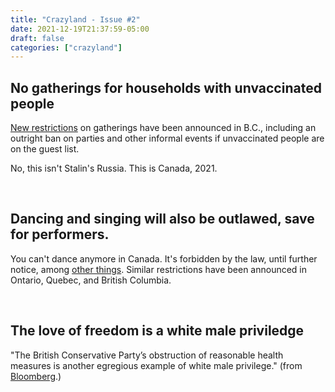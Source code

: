 ```yaml
---
title: "Crazyland - Issue #2"
date: 2021-12-19T21:37:59-05:00
draft: false
categories: ["crazyland"]
---
```


## No gatherings for households with unvaccinated people

[New restrictions](https://bc.ctvnews.ca/no-gatherings-for-households-with-unvaccinated-people-in-them-under-new-b-c-restrictions-1.5712071?cid=sm:trueanthem:ctvnews:twittermanualpost&taid=61bd4cff1ff94400011c66c7&utm_campaign=trueAnthem:+New+Content+(Feed)&utm_medium=trueAnthem&utm_source=twitter) on gatherings have been announced in B.C., including an outright ban on parties and other informal events if unvaccinated people are on the guest list.

No, this isn't Stalin's Russia. This is Canada, 2021.

<br/>

## Dancing and singing will also be outlawed, save for performers.

You can't dance anymore in Canada. It's forbidden by the law, until further notice, among [other things](https://www.thelawyersdaily.ca/articles/32282). Similar restrictions have been announced in Ontario, Quebec, and British Columbia.

<br/>

## The love of freedom is a white male priviledge

"The British Conservative Party’s obstruction of reasonable health measures is another egregious example of white male privilege." (from [Bloomberg](https://www.bloomberg.com/opinion/articles/2021-12-23/boris-johnson-and-the-tories-are-waging-a-costly-and-badly-timed-war-on-woke?srnd=premium-canada).)


